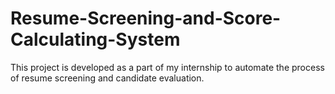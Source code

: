 # Resume-Screening-and-Score-Calculating-System
This project is developed as a part of my internship to automate the process of resume screening and candidate evaluation.
